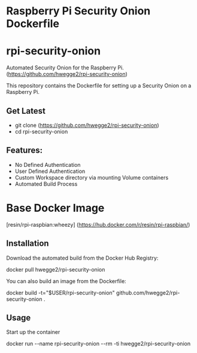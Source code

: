 Raspberry Pi Security Onion Dockerfile
============
# rpi-security-onion
Automated Security Onion for the Raspberry Pi.
(https://github.com/hwegge2/rpi-security-onion)

This repository contains the Dockerfile for setting up a Security Onion on a Raspberry Pi. 

## Get Latest

- git clone (https://github.com/hwegge2/rpi-security-onion)
- cd rpi-security-onion

## Features:

- No Defined Authentication
- User Defined Authentication
- Custom Workspace directory via mounting Volume containers
- Automated Build Process

# Base Docker Image
[resin/rpi-raspbian:wheezy] (https://hub.docker.com/r/resin/rpi-raspbian/)

## Installation 

Download the automated build from the Docker Hub Registry:

docker pull hwegge2/rpi-security-onion

You can also build an image from the Dockerfile:

docker build -t="$USER/rpi-security-onion" github.com/hwegge2/rpi-security-onion .

## Usage

Start up the container

docker run --name rpi-security-onion --rm -ti hwegge2/rpi-security-onion
